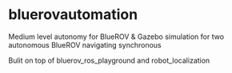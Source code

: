 # bluerovautomation
Medium level autonomy for BlueROV & Gazebo simulation for two autonomous BlueROV navigating synchronous


Bulit on top of bluerov_ros_playground and robot_localization
